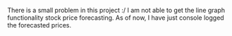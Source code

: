 There is a small problem in this project :/
I am not able to get the line graph functionality stock price forecasting. As of now, I have just console logged the forecasted prices.
